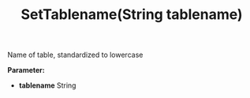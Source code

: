 ﻿---
uid: crmscript_ref_NSChangedDataItem_SetTablename
title: SetTablename(String tablename)
intellisense: NSChangedDataItem.SetTablename
keywords: NSChangedDataItem, GetTablename
so.topic: reference
---

Name of table, standardized to lowercase

**Parameter:** 
 - **tablename** String

